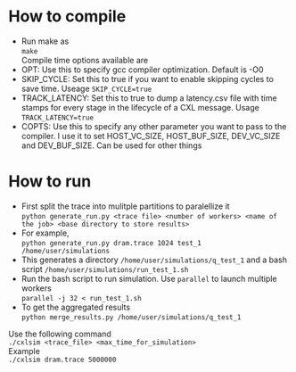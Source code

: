 # How to compile
* Run make as   
`make`  
Compile time options available are
* OPT: Use this to specify gcc compiler optimization. Default is -O0
* SKIP_CYCLE: Set this to true if you want to enable skipping cycles to save time. Useage `SKIP_CYCLE=true`
* TRACK_LATENCY: Set this to true to dump a latency.csv file with time stamps for every stage in the lifecycle of a CXL message. Usage `TRACK_LATENCY=true`
* COPTS: Use this to specify any other parameter you want to pass to the compiler. I use it to set HOST_VC_SIZE, HOST_BUF_SIZE, DEV_VC_SIZE and DEV_BUF_SIZE. Can be used for other things

# How to run
* First split the trace into mulitple partitions to paralellize it  
`python generate_run.py <trace file> <number of workers> <name of the job> <base directory to store results>`  
* For example,  
`python generate_run.py dram.trace 1024 test_1 /home/user/simulations`
* This generates a directory `/home/user/simulations/q_test_1` and a bash script `/home/user/simulations/run_test_1.sh`
* Run the bash script to run simulation. Use `parallel` to launch multiple workers  
`parallel -j 32 < run_test_1.sh`
* To get the aggregated results  
`python merge_results.py /home/user/simulations/q_test_1`  

Use the following command  
`./cxlsim <trace_file> <max_time_for_simulation>`  
Example  
`./cxlsim dram.trace 5000000`